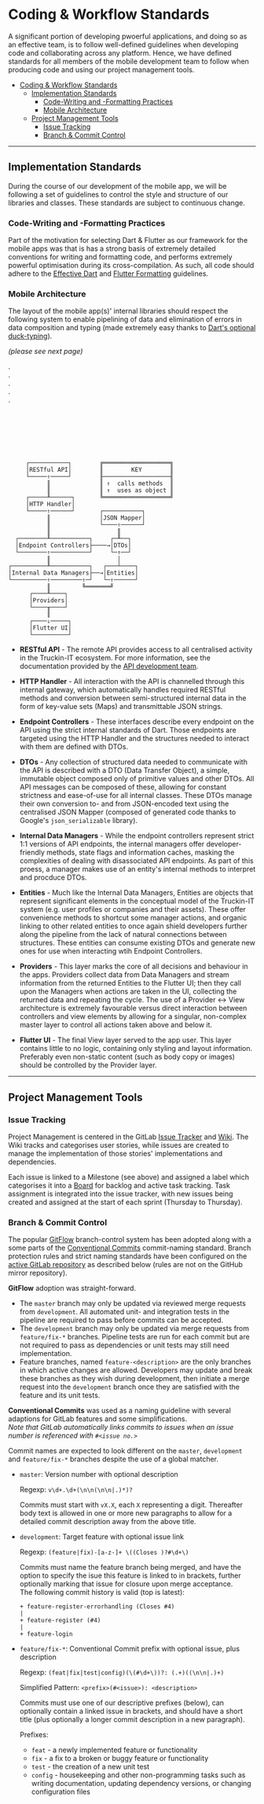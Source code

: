 # Coding & Workflow Standards

A significant portion of developing pwoerful applications, and doing so as an effective team, is to follow well-defined guidelines when developing code and collaborating across any platform. Hence, we have defined standards for all members of the mobile development team to follow when producing code and using our project management tools.

- [Coding & Workflow Standards](#coding-workflow-standards)
	- [Implementation Standards](#implementation-standards)
		- [Code-Writing and -Formatting Practices](#code-writing-and-formatting-practices)
		- [Mobile Architecture](#mobile-architecture)
	- [Project Management Tools](#project-management-tools)
		- [Issue Tracking](#issue-tracking)
		- [Branch & Commit Control](#branch-commit-control)

---

## Implementation Standards
During the course of our development of the mobile app, we will be following a set of guidelines to control the style and structure of our libraries and classes. These standards are subject to continuous change.

### Code-Writing and -Formatting Practices
Part of the motivation for selecting Dart & Flutter as our framework for the mobile apps was that is has a strong basis of extremely detailed conventions for writing and formatting code, and performs extremely powerful optimisation during its cross-compilation. As such, all code should adhere to the [Effective Dart](https://dart.dev/guides/language/effective-dart/style) and [Flutter Formatting](https://flutter.dev/docs/development/tools/formatting) guidelines.

### Mobile Architecture

The layout of the mobile app(s)' internal libraries should respect the following system to enable pipelining of data and elimination of errors in data composition and typing (made extremely easy thanks to [Dart's optional duck-typing](https://dart.dev/guides/language/type-system)).

_(please see next page)_

.\
.\
.\
.\
.

<br/>
<br/>
<br/>
<br/>
<br/>

```
     ┌───────────┐        ╔═══════════════════╗
     │RESTful API│        ║        KEY        ║
     └─────⇑─────┘        ╟───────────────────╢
           ║              ║ ⇑  calls methods  ║
           ║              ║ ↑  uses as object ║
     ┌─────╨──────┐       ╚═══════════════════╝
     │HTTP Handler│
     └─────⇑──────┘       ┌───────────┐
           ║              │JSON Mapper│
           ║              └────⇑──────┘
           ║                   ║
  ┌────────╨───────────┐     ┌─╨──┐
  │Endpoint Controllers├────→│DTOs│
  └────────⇑───────────┘     └─↑──┘
           ║                   │
┌──────────╨───────────┐   ┌───┴────┐
│Internal Data Managers├──→│Entities│
└──────────⇑─────────⇑─┘   └─⇑──────┘
           ║         ╚═══════╝
      ┌────╨────┐    
      │Providers│
      └────╥────┘
           ║
      ┌────⇓─────┐
      │Flutter UI│
      └──────────┘
```

- **RESTful API** - The remote API provides access to all centralised activity in the Truckin-IT ecosystem. For more information, see the documentation provided by the [API development team][gitlab-api-home].

- **HTTP Handler** - All interaction with the API is channelled through this internal gateway, which automatically handles required RESTful methods and conversion between semi-structured internal data in the form of key-value sets (Maps) and transmittable JSON strings.

- **Endpoint Controllers** - These interfaces describe every endpoint on the API using the strict internal standards of Dart. Those endpoints are targeted using the HTTP Handler and the structures needed to interact with them are defined with DTOs.

- **DTOs** - Any collection of structured data needed to communicate with the API is described with a DTO (Data Transfer Object), a simple, immutable object composed only of primitive values and other DTOs. All API messages can be composed of these, allowing for constant strictness and ease-of-use for all internal classes. These DTOs manage their own conversion to- and from JSON-encoded text using the centralised JSON Mapper (composed of generated code thanks to Google's `json_serializable` library).

- **Internal Data Managers** - While the endpoint controllers represent strict 1:1 versions of API endpoints, the internal managers offer developer-friendly methods, state flags and information caches, masking the complexities of dealing with disassociated API endpoints. As part of this proess, a manager makes use of an entity's internal methods to interpret and procduce DTOs.

- **Entities** - Much like the Internal Data Managers, Entities are objects that represent significant elements in the conceptual model of the Truckin-IT system (e.g. user profiles or companies and their assets). These offer convenience methods to shortcut some manager actions, and organic linking to other related entities to once again shield developers further along the pipeline from the lack of natural connections between structures. These entities can consume existing DTOs and generate new ones for use when interacting wtih Endpoint Controllers.

- **Providers** - This layer marks the core of all decisions and behaviour in the apps. Providers collect data from Data Managers and stream information from the returned Entities to the Flutter UI; then they call upon the Managers when actions are taken in the UI, collecting the returned data and repeating the cycle. The use of a Provider ↔ View architecture is extremely favourable versus direct interaction between controllers and view elements by allowing for a singular, non-complex master layer to control all actions taken above and below it.

- **Flutter UI** - The final View layer served to the app user. This layer contains little to no logic, containing only styling and layout information. Preferably even non-static content (such as body copy or images) should be controlled by the Provider layer.

---

## Project Management Tools

### Issue Tracking
Project Management is centered in the GitLab [Issue Tracker][gitlab-mobile-issues] and [Wiki][gitlab-mobile-wiki]. The Wiki tracks and categorises user stories, while issues are created to manage the implementation of those stories' implementations and dependencies.

Each issue is linked to a Milestone (see above) and assigned a label which categorises it into a [Board][gitlab-mobile-boards] for backlog and active task tracking. Task assignment is integrated into the issue tracker, with new issues being created and assigned at the start of each sprint (Thursday to Thursday).

### Branch & Commit Control
The popular [GitFlow](https://www.atlassian.com/git/tutorials/comparing-workflows/gitflow-workflow) branch-control system has been adopted along with a some parts of the [Conventional Commits](https://www.conventionalcommits.org/en/v1.0.0-beta.2/) commit-naming standard. Branch protection rules and strict naming standards have been configured on the [active GitLab repository](https://gitlab.com/team-enigma/mobile/) as described below (rules are not on the GitHub mirror repository).

**GitFlow** adoption was straight-forward.
- The `master` branch may only be updated via reviewed merge requests from `development`. All automated unit- and integration tests in the pipeline are required to pass before commits can be accepted.
- The `development` branch may only be updated via merge requests from `feature/fix-*` branches. Pipeline tests are run for each commit but are not required to pass as dependencies or unit tests may still need implementation.
- Feature branches, named `feature-<description>` are the only branches in which active changes are allowed. Developers may update and break these branches as they wish during development, then initiate a merge request into the `development` branch once they are satisfied with the feature and its unit tests.

**Conventional Commits** was used as a naming guideline with several adaptions for GitLab features and some simplifications.\
_Note that GitLab automatically links commits to issues when an issue number is referenced with `#<issue no.>`_

Commit names are expected to look different on the `master`, `development` and `feature/fix-*` branches despite the use of a global matcher.

  - `master`: Version number with optional description

    Regexp: `v\d+.\d+(\n\n(\n\n|.)*)?`

    Commits must start with `vX.X`, each `X` representing a digit. Thereafter body text is allowed in one or more new paragraphs to allow for a detailed commit description away from the above title.

  - `development`: Target feature with optional issue link

    Regexp: `(feature|fix)-[a-z-]+ \((Closes )?#\d+\)`

    Commits must name the feature branch being merged, and have the option to specify the isue this feature is linked to in brackets, further optionally marking that issue for closure upon merge acceptance.\
    The following commit history is valid (top is latest):
    ```
    + feature-register-errorhandling (Closes #4)
    |
    + feature-register (#4)
    |
    + feature-login
    ```

  - `feature/fix-*`: Conventional Commit prefix with optional issue, plus description

    Regexp: `(feat|fix|test|config)(\(#\d+\))?: (.+)((\n\n|.)+)`

    Simplified Pattern: `<prefix>(#<issue>): <description>`

    Commits must use one of our descriptive prefixes (below), can optionally contain a linked issue in brackets, and should have a short title (plus optionally a longer commit description in a new paragraph).

    Prefixes:
    + `feat` - a newly implemented feature or functionality
    + `fix` - a fix to a broken or buggy feature or functionality
    + `test` - the creation of a new unit test
    + `config` - housekeeping and other non-programming tasks such as writing documentation, updating dependency versions, or changing configuration files

[gitlab-mobile-wiki]: https://gitlab.com/team-enigma/mobile/-/wiki "Mobile Wiki"
[gitlab-mobile-issues]: https://gitlab.com/team-enigma/mobile/-/issues "Mobile Issues"
[gitlab-mobile-boards]: https://gitlab.com/team-enigma/mobile/-/boards "Mobile Issues"
[gitlab-api-home]: https://gitlab.com/team-enigma/api/ "Truckin-IT API"